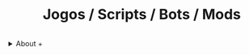    <!--título-->
<div id="user-content-toc">
  <ul align="center">
    <summary><h1 style="display: inline-block">Jogos / Scripts / Bots / Mods</h1></summary>
</div>

<!-- Presentation -->
<p>

</p>

<!-- Dropdown -->
<details>
  <summary>About +</summary>

  FaeL
</details>



<!-- GithubStats 
![VariableBee GitHub stats](https://github-readme-stats.vercel.app/api?username=faelfinger&show_icons=true&theme=gotham) -->

